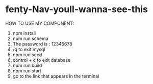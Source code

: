 # fenty-Nav-youll-wanna-see-this

HOW TO USE MY COMPONENT:

1. npm install
2. npm run schema
3. The password is : 12345678
5. /q to exit mysql
6. npm run seed
7. control + c to exit database
8. npm run build
9. npm run start
10. go to the link that appears in the terminal
